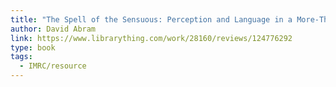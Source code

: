 ```yaml
---
title: "The Spell of the Sensuous: Perception and Language in a More-Than-Human World"
author: David Abram
link: https://www.librarything.com/work/28160/reviews/124776292
type: book
tags:
  - IMRC/resource
---
```

